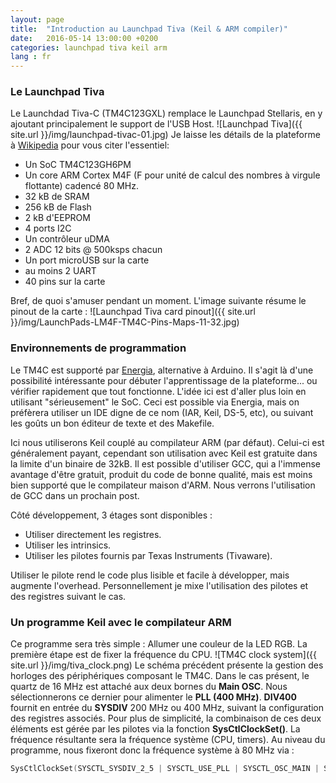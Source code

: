 ```yaml
---
layout: page
title:  "Introduction au Launchpad Tiva (Keil & ARM compiler)"
date:   2016-05-14 13:00:00 +0200
categories: launchpad tiva keil arm
lang : fr
---
```


### Le Launchpad Tiva
Le Launchdad Tiva-C (TM4C123GXL) remplace le Launchpad Stellaris, en y ajoutant principalement le support de l'USB Host.
![Launchpad Tiva]({{ site.url }}/img/launchpad-tivac-01.jpg)
Je laisse les détails de la plateforme à [Wikipedia](https://en.wikipedia.org/wiki/Tiva-C_LaunchPad) pour vous citer l'essentiel:

* Un SoC TM4C123GH6PM
* Un core ARM Cortex M4F (F pour unité de calcul des nombres à virgule flottante) cadencé 80 MHz.
* 32 kB de SRAM
* 256 kB de Flash
* 2 kB d'EEPROM
* 4 ports I2C
* Un contrôleur uDMA
* 2 ADC 12 bits @ 500ksps chacun
* Un port microUSB sur la carte
* au moins 2 UART
* 40 pins sur la carte

Bref, de quoi s'amuser pendant un moment. L'image suivante résume le pinout de la carte :
![Launchpad Tiva card pinout]({{ site.url }}/img/LaunchPads-LM4F-TM4C-Pins-Maps-11-32.jpg)

### Environnements de programmation
Le TM4C est supporté par [Energia](http://energia.nu), alternative à Arduino. Il s'agit là d'une possibilité intéressante pour débuter l'apprentissage de la plateforme... ou vérifier rapidement que tout fonctionne.
L'idée ici est d'aller plus loin en utilisant "sérieusement" le SoC. Ceci est possible via Energia, mais on préfèrera utiliser un IDE digne de ce nom (IAR, Keil, DS-5, etc), ou suivant les goûts un bon éditeur de texte et des Makefile.

Ici nous utiliserons Keil couplé au compilateur ARM (par défaut). Celui-ci est généralement payant, cependant son utilisation avec Keil est gratuite dans la limite d'un binaire de 32kB. Il est possible d'utiliser GCC, qui a l'immense avantage d'être gratuit, produit du code de bonne qualité, mais est moins bien supporté que le compilateur maison d'ARM. Nous verrons l'utilisation de GCC dans un prochain post.

Côté développement, 3 étages sont disponibles :

* Utiliser directement les registres.
* Utiliser les intrinsics.
* Utiliser les pilotes fournis par Texas Instruments (Tivaware).

Utiliser le pilote rend le code plus lisible et facile à développer, mais augmente l'overhead. Personnellement je mixe l'utilisation des pilotes et des registres suivant le cas.

### Un programme Keil avec le compilateur ARM
Ce programme sera très simple : Allumer une couleur de la LED RGB.
La première étape est de fixer la fréquence du CPU.
![TM4C clock system]({{ site.url }}/img/tiva_clock.png)
Le schéma précédent présente la gestion des horloges des périphériques composant le TM4C. Dans le cas présent, le quartz de 16 MHz est attaché aux deux bornes du **Main OSC**. Nous sélectionnerons ce dernier pour alimenter le **PLL (400 MHz)**. **DIV400**  fournit en entrée du **SYSDIV** 200 MHz ou 400 MHz, suivant la configuration des registres associés. Pour plus de simplicité, la combinaison de ces deux éléments est gérée par les pilotes via la fonction **SysCtlClockSet()**. La fréquence résultante sera la fréquence système (CPU, timers). Au niveau du programme, nous fixeront donc la fréquence système à 80 MHz via :

~~~ C language
SysCtlClockSet(SYSCTL_SYSDIV_2_5 | SYSCTL_USE_PLL | SYSCTL_OSC_MAIN | SYSCTL_XTAL_16MHZ);
~~~
